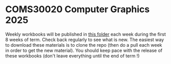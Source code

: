 # COMS30020 Computer Graphics 2025

Weekly workbooks will be published in <a href="Weekly%20Workbooks/">this folder</a> 
each week during the first 8 weeks of term. Check back regularly to see 
what is new. The easiest way to download these materials is to clone the repo
(then do a pull each week in order to get the new material).
You should keep pace with the release of these workbooks (don't leave 
everything until the end of term !)

